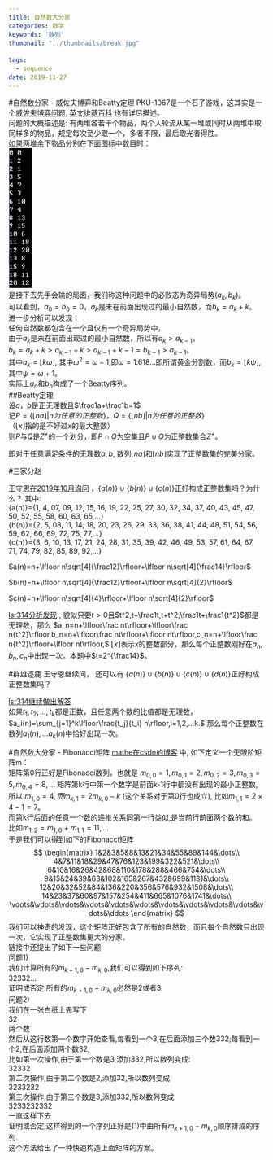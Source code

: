 ```yaml
---
title: 自然数大分家
categories: 数学
keywords: '数列'
thumbnail: "../thumbnails/break.jpg"

tags:
  - sequence
date: 2019-11-27
---
```


#自然数分家 - 威佐夫博弈和Beatty定理
PKU-1067是一个石子游戏，这其实是一个[威佐夫博弈问题](https://blog.csdn.net/wu_tongtong/article/details/79295069), [英文维基百科](https://en.wikipedia.org/wiki/Beatty_sequence) 也有详尽描述。  
问题的大概描述是: 有两堆各若干个物品，两个人轮流从某一堆或同时从两堆中取同样多的物品，规定每次至少取一个，多者不限，最后取光者得胜。  
如果两堆余下物品分别在下面图标中数目时：  
![wythoff](../images/wythoff.png)    
是接下去先手会输的局面，我们称这种问题中的必败态为奇异局势$(a_k,b_k)$。  
可以看到，$a_0=b_0=0$，$a_k$是未在前面出现过的最小自然数，而$b_k=a_k+k$。  
进一步分析可以发现：  
  任何自然数都包含在一个且仅有一个奇异局势中，  
由于$a_k$是未在前面出现过的最小自然数，所以有$a_k \gt a_{k−1}$。  
$b_k=a_k+k\gt a_{k−1}+k\gt a_{k−1}+k−1=b_{k−1}\gt a_{k−1}$。  
其中$a_k=\lfloor k\omega\rfloor$, 其中$\omega^2=\omega+1$,即$\omega = 1.618\dots$即所谓黄金分割数，而$b_k=\lfloor k\psi\rfloor$,其中$\psi=\omega+1$。  
实际上$a_n$和$b_n$构成了一个Beatty序列。  
##Beatty定理  
设$a，b$是正无理数且$\frac1a+\frac1b=1$  
记$P=\{\lfloor na\rfloor|n为任意的正整数\}，Q=\{\lfloor nb\rfloor|n为任意的正整数\}$  
（$\lfloor x\rfloor$指的是不好过$x$的最大整数）  
则$P$与$Q$是$Z^{+}$的一个划分，即$P∩Q$为空集且$P∪Q$为正整数集合$Z^{+}$。  

即对于任意满足条件的无理数$a,b$, 数列$\lfloor na\rfloor$和$\lfloor nb\rfloor$实现了正整数集的完美分家。  

#三家分赵

王守恩[在2019年10月询问](https://bbs.emath.ac.cn/thread-16952-1-1.html) ，$\{a(n)\}\cup\{b(n)\}\cup\{c(n)\}$正好构成正整数集吗？为什么？
其中:  
{a(n)}={1, 4, 07, 09, 12, 15, 16, 19, 22, 25, 27, 30, 32, 34, 37, 40, 43, 45, 47, 50, 52, 55, 58, 60, 63, 65,...}  
{b(n)}={2, 5, 08, 11, 14, 18, 20, 23, 26, 29, 33, 36, 38, 41, 44, 48, 51, 54, 56, 59, 62, 66, 69, 72, 75, 77,...}  
{c(n)}={3, 6, 10, 13, 17, 21, 24, 28, 31, 35, 39, 42, 46, 49, 53, 57, 61, 64, 67, 71, 74, 79, 82, 85, 89, 92,...}  

$a(n)=n+\lfloor n\sqrt[4]{\frac12}\rfloor+\lfloor n\sqrt[4]{\frac14}\rfloor$

$b(n)=n+\lfloor n\sqrt[4]{\frac12}\rfloor+\lfloor n\sqrt[4]{2}\rfloor$

$c(n)=n+\lfloor n\sqrt[4]{4}\rfloor+\lfloor n\sqrt[4]{2}\rfloor$

[lsr314分析发现](https://bbs.emath.ac.cn/forum.php?mod=redirect&goto=findpost&ptid=16952&pid=81380&fromuid=20) ,
貌似只要$t\gt 0$且$t^2,t+\frac1t,t+t^2,\frac1t+\frac1{t^2}$都是无理数，那么
$a_n=n+\lfloor\frac nt\rfloor+\lfloor\frac n{t^2}\rfloor,b_n=n+\lfloor\frac nt\rfloor+\lfloor nt\rfloor,c_n=n+\lfloor\frac n{t^2}\rfloor+\lfloor nt\rfloor,$
$\lfloor x\rfloor$表示$x$的整数部分，那么每个正整数刚好在$a_n,b_n,c_n$中出现一次。本题中$t=2^{\frac14}$。  

#群雄逐鹿
王守恩继续问， 还可以有 $\{a(n)\}\cup\{b(n)\}\cup\{c(n)\}\cup\{d(n)\}$正好构成正整数集吗？ 

[lsr314继续做出解答](https://bbs.emath.ac.cn/forum.php?mod=redirect&goto=findpost&ptid=16952&pid=81499&fromuid=20)  
如果$t_1,t_2,…,t_k$都是正数，且任意两个数的比值都是无理数，  
$a_i(n)=\sum_{j=1}^k\lfloor\frac{t_j}{t_i} n\rfloor,i=1,2,…k.$
那么每个正整数在数列$a_1(n),…a_k(n)$中恰好出现一次。

#自然数大分家 - Fibonacci矩阵
[mathe在csdn的博客](https://blog.csdn.net/mathe/article/details/1600057) 中, 如下定义一个无限阶矩阵m：  
矩阵第0行正好是Fibonacci数列，也就是 $m_{0,0}=1,m_{0,1}=2,m_{0,2}=3, m_{0,3}=5,m_{0,4}=8,\dots$
矩阵第k行中第一个数字是前面k-1行中都没有出现的最小正整数,  所以
$m_{1,0}=4, 而m_{k,1}=2m_{k,0}-k$ (这个关系对于第0行也成立), 比如$m_{1,1}=2\times4-1=7$。  
而第k行后面的任意一个数的递推关系同第一行类似,是当前行前面两个数的和。  
比如$m_{1,2}=m_{1,0}+m_{1,1}=11,\dots$  
于是我们可以得到如下的Fibonacci矩阵  
$$
\begin{matrix}
1&2&3&5&8&13&21&34&55&89&144&\dots\\
4&7&11&18&29&47&76&123&199&322&521&\dots\\
6&10&16&26&42&68&110&178&288&466&754&\dots\\
9&15&24&39&63&102&165&267&432&699&1131&\dots\\
12&20&32&52&84&136&220&356&576&932&1508&\dots\\
14&23&37&60&97&157&254&411&665&1076&1741&\dots\\
\vdots&\vdots&\vdots&\vdots&\vdots&\vdots&\vdots&\vdots&\vdots&\vdots&\vdots&\ddots
\end{matrix}
$$
我们可以神奇的发现，这个矩阵正好包含了所有的自然数，而且每个自然数只出现一次，它实现了正整数集更大的分家。  
链接中还提出了如下一些问题:  
问题1)  
我们计算所有的$m_{k+1,0}-m_{k,0}$,我们可以得到如下序列:  
32332...  
证明或否定:所有的$m_{k+1,0}-m_{k,0}$必然是2或者3.  
问题2)  
我们在一张白纸上先写下  
32  
两个数  
然后从这行数第一个数字开始查看,每看到一个3,在后面添加三个数332;每看到一个2,在后面添加两个数32,  
比如第一次操作,由于第一个数是3,添加332,所以数列变成:  
32332  
第二次操作,由于第二个数是2,添加32,所以数列变成  
3233232  
第三次操作,由于第三个数是3,添加332,所以数列变成  
3233232332  
一直这样下去  
证明或否定,这样得到的一个序列正好是(1)中由所有$m_{k+1,0}-m_{k,0}$顺序排成的序列.  
这个方法给出了一种快速构造上面矩阵的方案。

